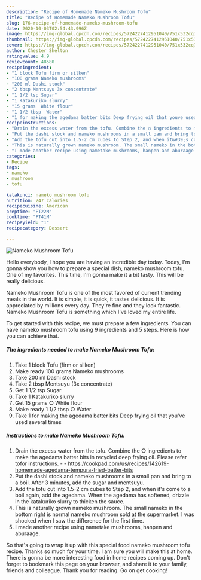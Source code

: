 ```yaml
---
description: "Recipe of Homemade Nameko Mushroom Tofu"
title: "Recipe of Homemade Nameko Mushroom Tofu"
slug: 176-recipe-of-homemade-nameko-mushroom-tofu
date: 2020-10-03T02:54:43.996Z
image: https://img-global.cpcdn.com/recipes/5724227412951040/751x532cq70/nameko-mushroom-tofu-recipe-main-photo.jpg
thumbnail: https://img-global.cpcdn.com/recipes/5724227412951040/751x532cq70/nameko-mushroom-tofu-recipe-main-photo.jpg
cover: https://img-global.cpcdn.com/recipes/5724227412951040/751x532cq70/nameko-mushroom-tofu-recipe-main-photo.jpg
author: Chester Shelton
ratingvalue: 4.9
reviewcount: 48580
recipeingredient:
- "1 block Tofu firm or silken"
- "100 grams Nameko mushrooms"
- "200 ml Dashi stock"
- "2 tbsp Mentsuyu 3x concentrate"
- "1 1/2 tsp Sugar"
- "1 Katakuriko slurry"
- "15 grams  White flour"
- "1 1/2 tbsp  Water"
- "1 for making the agedama batter bits Deep frying oil that youve used several times"
recipeinstructions:
- "Drain the excess water from the tofu. Combine the ○ ingredients to make the agedama batter bits in recycled deep frying oil. Please refer tofor instructions.  https://cookpad.com/us/recipes/142619-homemade-agedama-tempura-fried-batter-bits"
- "Put the dashi stock and nameko mushrooms in a small pan and bring to a boil. After 3 minutes, add the sugar and mentsuyu."
- "Add the tofu cut into 1.5-2 cm cubes to Step 2, and when it&#39;s come to a boil again, add the agedama. When the agedama has softened, drizzle in the katakuriko slurry to thicken the sauce."
- "This is naturally grown nameko mushroom. The small nameko in the bottom right is normal nameko mushroom sold at the supermarket. I was shocked when I saw the difference for the first time."
- "I made another recipe using nametake mushrooms, hanpen and aburaage."
categories:
- Recipe
tags:
- nameko
- mushroom
- tofu

katakunci: nameko mushroom tofu 
nutrition: 247 calories
recipecuisine: American
preptime: "PT22M"
cooktime: "PT41M"
recipeyield: "1"
recipecategory: Dessert

---
```



![Nameko Mushroom Tofu](https://img-global.cpcdn.com/recipes/5724227412951040/751x532cq70/nameko-mushroom-tofu-recipe-main-photo.jpg)

Hello everybody, I hope you are having an incredible day today. Today, I'm gonna show you how to prepare a special dish, nameko mushroom tofu. One of my favorites. This time, I'm gonna make it a bit tasty. This will be really delicious.

Nameko Mushroom Tofu is one of the most favored of current trending meals in the world. It is simple, it is quick, it tastes delicious. It is appreciated by millions every day. They're fine and they look fantastic. Nameko Mushroom Tofu is something which I've loved my entire life.




To get started with this recipe, we must prepare a few ingredients. You can have nameko mushroom tofu using 9 ingredients and 5 steps. Here is how you can achieve that.

<!--inarticleads1-->

##### The ingredients needed to make Nameko Mushroom Tofu:

1. Take 1 block Tofu (firm or silken)
1. Make ready 100 grams Nameko mushrooms
1. Take 200 ml Dashi stock
1. Take 2 tbsp Mentsuyu (3x concentrate)
1. Get 1 1/2 tsp Sugar
1. Take 1 Katakuriko slurry
1. Get 15 grams ○ White flour
1. Make ready 1 1/2 tbsp ○ Water
1. Take 1 for making the agedama batter bits Deep frying oil that you&#39;ve used several times




<!--inarticleads2-->

##### Instructions to make Nameko Mushroom Tofu:

1. Drain the excess water from the tofu. Combine the ○ ingredients to make the agedama batter bits in recycled deep frying oil. Please refer tofor instructions. -  - https://cookpad.com/us/recipes/142619-homemade-agedama-tempura-fried-batter-bits
1. Put the dashi stock and nameko mushrooms in a small pan and bring to a boil. After 3 minutes, add the sugar and mentsuyu.
1. Add the tofu cut into 1.5-2 cm cubes to Step 2, and when it&#39;s come to a boil again, add the agedama. When the agedama has softened, drizzle in the katakuriko slurry to thicken the sauce.
1. This is naturally grown nameko mushroom. The small nameko in the bottom right is normal nameko mushroom sold at the supermarket. I was shocked when I saw the difference for the first time.
1. I made another recipe using nametake mushrooms, hanpen and aburaage.




So that's going to wrap it up with this special food nameko mushroom tofu recipe. Thanks so much for your time. I am sure you will make this at home. There is gonna be more interesting food in home recipes coming up. Don't forget to bookmark this page on your browser, and share it to your family, friends and colleague. Thank you for reading. Go on get cooking!
